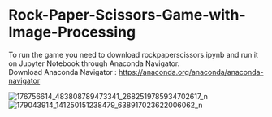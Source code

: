 # Rock-Paper-Scissors-Game-with-Image-Processing
To run the game you need to download rockpaperscissors.ipynb and run it on Jupyter Notebook through Anaconda Navigator.
<br/>Download Anaconda Navigator :
https://anaconda.org/anaconda/anaconda-navigator

![176756614_483808789473341_2682519785934702617_n](https://user-images.githubusercontent.com/62371038/173228584-6008f60e-6112-4ea8-b36a-d93936c09ad0.png)
![179043914_141250151238479_638917023622006062_n](https://user-images.githubusercontent.com/62371038/173228602-dcfc6aff-560f-44bd-9712-974db8cce9cf.png)



